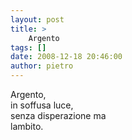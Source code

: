 ```yaml
---
layout: post
title: >
    Argento
tags: []
date: 2008-12-18 20:46:00
author: pietro
---
```

Argento,<br/>in soffusa luce,<br/>senza disperazione ma<br/>lambito.
